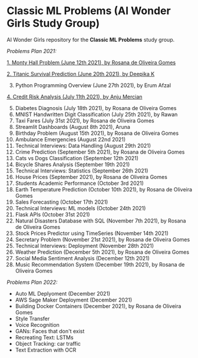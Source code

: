 # Classic ML Problems (AI Wonder Girls Study Group)

AI Wonder Girls repository for the **Classic ML Problems** study group.

*Problems Plan 2021:*

[1. Monty Hall Problem (June 12th 2021), by Rosana de Oliveira Gomes](https://github.com/rogomes/aiwondergirls-classic-ML-problems/blob/main/monty_hall/MontyHall.ipynb)

[2. Titanic Survival Prediction (June 20th 2021), by Deepika K](https://github.com/rogomes/aiwondergirls-classic-ML-problems/blob/main/Titanic/Titanic_final.ipynb)

3. Python Programming Overview (June 27th 2021), by Erum Afzal

[4. Credit Risk Analysis (July 11th 2021), by Anju Mercian](https://github.com/rogomes/aiwondergirls-classic-ML-problems/blob/main/creditAnalysis/creditanalysis.ipynb)

5. Diabetes Diagnosis (July 18th 2021), by Rosana de Oliveira Gomes
6. MNIST Handwritten Digit Classification (July 25th 2021), by Rawan
7. Taxi Fares (July 31st 2021), by Rosana de Oliveira Gomes
8. Streamlit Dashboards (August 8th 2021), Aruna
9. Birthday Problem (August 15th 2021), by Rosana de Oliveira Gomes
10. Ambulance Emergencies (August 22nd 2021)
11. Technical Interviews: Data Handling (August 29th 2021) 
12. Crime Prediction (September 5th 2021), by Rosana de Oliveira Gomes
13. Cats vs Dogs Classification (September 12th 2021) 
14. Bicycle Shares Analysis (September 19th 2021)
15. Technical Interviews: Statistics (September 26th 2021)
16. House Prices (September 2021), by Rosana de Oliveira Gomes
17. Students Academic Performance (October 3rd 2021)  
18. Earth Temperature Prediction (October 10th 2021), by Rosana de Oliveira Gomes
19. Sales Forecasting (October 17th 2021)
20. Technical Interviews: ML models (October 24th 2021)
21. Flask APIs (October 31st 2021)
22. Natural Disasters Database with SQL (November 7th 2021), by Rosana de Oliveira Gomes
23. Stock Prices Predictor using TimeSeries (November 14th 2021) 
24. Secretary Problem (November 21st 2021), by Rosana de Oliveira Gomes
25. Technical Interviews: Deployment (November 28th 2021)
26. Weather Prediction (December 5th 2021), by Rosana de Oliveira Gomes 
27. Social Media Sentiment Analysis (December 12th 2021)
28. Music Recommendation System (December 19th 2021), by Rosana de Oliveira Gomes

*Problems Plan 2022:*
* Auto ML Deplyoment (December 2021)
* AWS Sage Maker Deployment (December 2021)
* Building Docker Containers (December 2021), by Rosana de Oliveira Gomes
* Style Transfer
* Voice Recognition
* GANs: Faces that don't exist
* Recreating Text: LSTMs
* Object Tracking: car traffic
* Text Extraction with OCR


